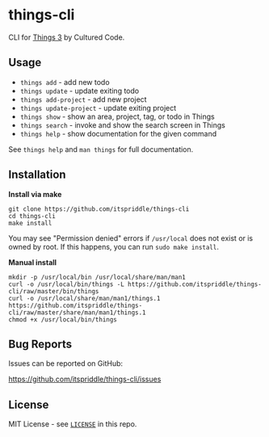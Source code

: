 # things-cli

CLI for [Things 3][] by Cultured Code.

[Things 3]: https://culturedcode.com/things/

## Usage

- `things add`            - add new todo
- `things update`         - update exiting todo
- `things add-project`    - add new project
- `things update-project` - update exiting project
- `things show`           - show an area, project, tag, or todo in Things
- `things search`         - invoke and show the search screen in Things
- `things help`           - show documentation for the given command

See `things help` and `man things` for full documentation.

## Installation

**Install via make**

```
git clone https://github.com/itspriddle/things-cli
cd things-cli
make install
```

You may see "Permission denied" errors if `/usr/local` does not exist or is
owned by root. If this happens, you can run `sudo make install`.

**Manual install**

```
mkdir -p /usr/local/bin /usr/local/share/man/man1
curl -o /usr/local/bin/things -L https://github.com/itspriddle/things-cli/raw/master/bin/things
curl -o /usr/local/share/man/man1/things.1 https://github.com/itspriddle/things-cli/raw/master/share/man/man1/things.1
chmod +x /usr/local/bin/things
```

## Bug Reports

Issues can be reported on GitHub:

<https://github.com/itspriddle/things-cli/issues>

## License

MIT License - see [`LICENSE`](./LICENSE) in this repo.
